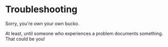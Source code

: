 # Troubleshooting

Sorry, you're own your own bucko.

At least, until someone who experiences a problem documents something. That could be you!

